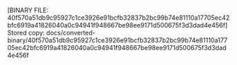 [BINARY FILE: 40f570a51db9c95927c1ce3926e91bcfb32837b2bc99b74e81110a17705ec42bfc6919a41826040a0c94941f948667be98ee9171d500675f3d3dad4e456f]
Stored copy: docs/converted-binary/40f570a51db9c95927c1ce3926e91bcfb32837b2bc99b74e81110a17705ec42bfc6919a41826040a0c94941f948667be98ee9171d500675f3d3dad4e456f
